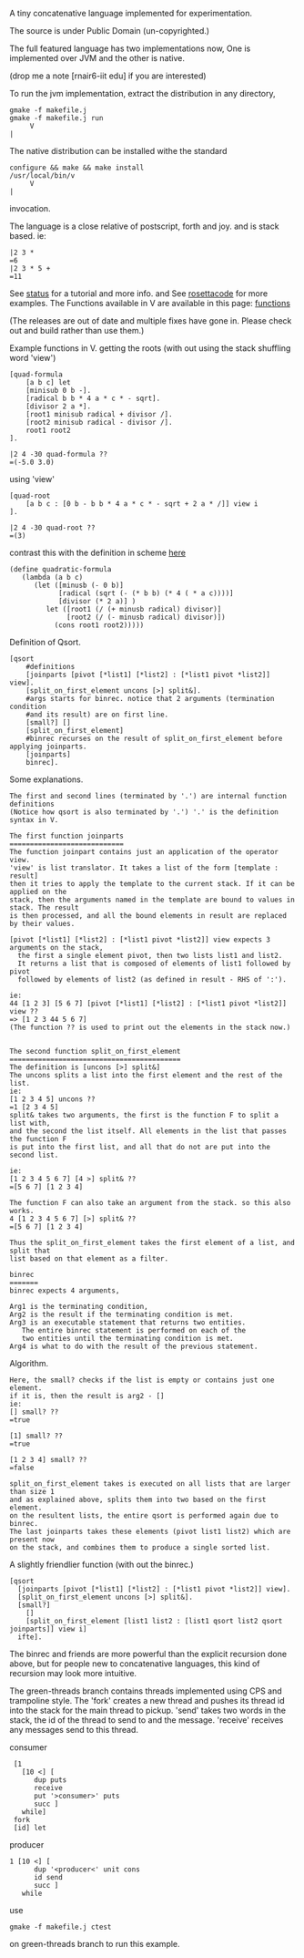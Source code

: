 A tiny concatenative language implemented for experimentation.

The source is under Public Domain (un-copyrighted.)

The full featured language has two implementations now, One is implemented
over JVM and the other is native.

(drop me a note [rnair6-iit edu] if you are interested)

To run the jvm implementation, extract the distribution in any directory,
```
gmake -f makefile.j
gmake -f makefile.j run
     V
|
```

The native distribution can be installed withe the standard
```
configure && make && make install
/usr/local/bin/v
     V
|
```
invocation.

The language is a close relative of postscript, forth and joy. and is stack based. ie:
```
|2 3 *
=6
|2 3 * 5 +
=11
```

See [status](http://code.google.com/p/v-language/wiki/Status) for a tutorial and more info.
and See [rosettacode](http://rosettacode.org/wiki/V) for more examples.
The Functions available in V are available in this page: [functions](Functions.md)

(The releases are out of date and multiple fixes have gone in.
Please check out and build rather than use them.)

Example functions in V.
getting the roots (with out using the stack shuffling word 'view')
```
[quad-formula
    [a b c] let
    [minisub 0 b -].
    [radical b b * 4 a * c * - sqrt].
    [divisor 2 a *].
    [root1 minisub radical + divisor /].
    [root2 minisub radical - divisor /].
    root1 root2
].

|2 4 -30 quad-formula ??
=(-5.0 3.0)
```

using 'view'

```
[quad-root
    [a b c : [0 b - b b * 4 a * c * - sqrt + 2 a * /]] view i 
].

|2 4 -30 quad-root ??
=(3)

```

contrast this with the definition in scheme [here](http://lambda-the-ultimate.org/node/900)

```
(define quadratic-formula
   (lambda (a b c)
      (let ([minusb (- 0 b)]
            [radical (sqrt (- (* b b) (* 4 ( * a c))))]
            [divisor (* 2 a)] )
         let ([root1 (/ (+ minusb radical) divisor)]
              [root2 (/ (- minusb radical) divisor)])
           (cons root1 root2)))))
```



Definition of Qsort.
```
[qsort
    #definitions
    [joinparts [pivot [*list1] [*list2] : [*list1 pivot *list2]] view].
    [split_on_first_element uncons [>] split&].
    #args starts for binrec. notice that 2 arguments (termination condition
    #and its result) are on first line.
    [small?] []
    [split_on_first_element]
    #binrec recurses on the result of split_on_first_element before applying joinparts.
    [joinparts]
    binrec].
```

Some explanations.
```
The first and second lines (terminated by '.') are internal function definitions
(Notice how qsort is also terminated by '.') '.' is the definition syntax in V.

The first function joinparts
============================
The function joinpart contains just an application of the operator view.
'view' is list translator. It takes a list of the form [template : result]
then it tries to apply the template to the current stack. If it can be applied on the 
stack, then the arguments named in the template are bound to values in stack. The result
is then processed, and all the bound elements in result are replaced by their values.

[pivot [*list1] [*list2] : [*list1 pivot *list2]] view expects 3 arguments on the stack,
  the first a single element pivot, then two lists list1 and list2.
  It returns a list that is composed of elements of list1 followed by pivot
  followed by elements of list2 (as defined in result - RHS of ':').

ie:
44 [1 2 3] [5 6 7] [pivot [*list1] [*list2] : [*list1 pivot *list2]] view ??
=> [1 2 3 44 5 6 7]
(The function ?? is used to print out the elements in the stack now.)


The second function split_on_first_element
==========================================
The definition is [uncons [>] split&]
The uncons splits a list into the first element and the rest of the list.
ie:
[1 2 3 4 5] uncons ??
=1 [2 3 4 5]
split& takes two arguments, the first is the function F to split a list with,
and the second the list itself. All elements in the list that passes the function F
is put into the first list, and all that do not are put into the second list.

ie:
[1 2 3 4 5 6 7] [4 >] split& ??
=[5 6 7] [1 2 3 4]

The function F can also take an argument from the stack. so this also works.
4 [1 2 3 4 5 6 7] [>] split& ??
=[5 6 7] [1 2 3 4]

Thus the split_on_first_element takes the first element of a list, and split that
list based on that element as a filter.

binrec
=======
binrec expects 4 arguments, 

Arg1 is the terminating condition,
Arg2 is the result if the terminating condition is met.
Arg3 is an executable statement that returns two entities.
   The entire binrec statement is performed on each of the
   two entities until the terminating condition is met.
Arg4 is what to do with the result of the previous statement.
```


Algorithm.
```
Here, the small? checks if the list is empty or contains just one element.
if it is, then the result is arg2 - []
ie:
[] small? ??
=true

[1] small? ??
=true

[1 2 3 4] small? ??
=false

split_on_first_element takes is executed on all lists that are larger than size 1
and as explained above, splits them into two based on the first element.
on the resultent lists, the entire qsort is performed again due to binrec.
The last joinparts takes these elements (pivot list1 list2) which are present now
on the stack, and combines them to produce a single sorted list.
```

A slightly friendlier function (with out the binrec.)

```
[qsort
  [joinparts [pivot [*list1] [*list2] : [*list1 pivot *list2]] view].
  [split_on_first_element uncons [>] split&].
  [small?]
    []
    [split_on_first_element [list1 list2 : [list1 qsort list2 qsort joinparts]] view i]
  ifte].
```

The binrec and friends are more powerful than the explicit recursion done above, but for
people new to concatenative languages, this kind of recursion may look more intuitive.

The green-threads branch contains threads implemented using CPS and trampoline style.
The 'fork' creates a new thread and pushes its thread id into the stack for the main thread to pickup. 'send' takes two words in the stack, the id of the thread to send to and the message. 'receive' receives any messages send to this thread.

consumer
```
 [1
   [10 <] [
      dup puts
      receive
      put '>consumer>' puts
      succ ]
   while]
 fork
 [id] let
```

producer
```
1 [10 <] [
      dup '<producer<' unit cons 
      id send
      succ ]
   while
```

use
```
gmake -f makefile.j ctest 
```
on green-threads branch to run this example.